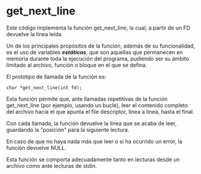 # get_next_line

Este código implementa la función get_next_line, la cual, a partir de un FD devuelve la línea leída.

Un de los principales propósitos de la función, además de su funcionalidad, es el uso de variables ***estáticas***, que son aquellas que permanecen en memoria durante toda la ejecución del programa, pudiendo ser su ámbito limitado al archivo, función o bloque en el que se defina.

El prototipo de llamada de la función es:
~~~
char *get_next_line(int fd);
~~~

Esta función permite que, ante llamadas repetitivas de la función get_next_line (por ejemplo, usando un
bucle), leer el contenido completo del archivo hacia el que apunta el file descriptor, línea a línea, hasta el final.

Con cada llamada, la función devuelve la línea que se acaba de leer, guardando la "posición" para la siguiente lectura.

En caso de que no haya nada más que leer o si ha ocurrido un error, la función devuelve NULL.

Esta función se comporta adecuadamente tanto en lecturas desde un archivo como ante lecturas de stdin.
